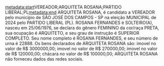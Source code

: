 <metadata:start>VEREADOR;ARQUITETA ROSANA;PARTIDO LIBERAL;PL<metadata:end>
ARQUITETA ROSANA, é candidato a VEREADOR pelo município de SÃO JOSÉ DOS CAMPOS - SP na eleição MUNICIPAL de 2024 pelo PARTIDO LIBERAL (PL). ROSANA FERNANDES é SOLTEIRO(A), nasceu em 25/06/1976, se declara do gênero FEMININO da cor/raça PRETA, sua ocupação é ARQUITETO, e seu grau de instrução é SUPERIOR COMPLETO. Seu nome completo é ROSANA FERNANDES, e seu número de urna é 22888.
Os bens declarados de ARQUITETA ROSANA são: imovel no valor de R$ 3000000,00; imovel no valor de R$ 270000,00; imovel no valor de R$ 120000,00; chácara no valor de R$ 100000,00; 
ARQUITETA ROSANA não forneceu dados das redes sociais.